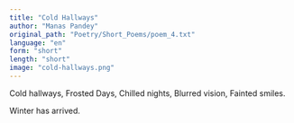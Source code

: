 ```yaml
---
title: "Cold Hallways"
author: "Manas Pandey"
original_path: "Poetry/Short_Poems/poem_4.txt"
language: "en"
form: "short"
length: "short"
image: "cold-hallways.png"
---
```

Cold hallways,
Frosted Days,
Chilled nights,
Blurred vision,
Fainted smiles.

Winter has arrived.